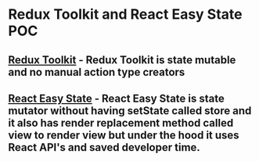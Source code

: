 # Redux Toolkit and React Easy State POC

## [Redux Toolkit](https://redux-toolkit.js.org/) - Redux Toolkit is state mutable and no manual action type creators

## [React Easy State](https://github.com/RisingStack/react-easy-state/) - React Easy State is state mutator without having setState called store and it also has render replacement method called view to render view but under the hood it uses React API's and saved developer time.
